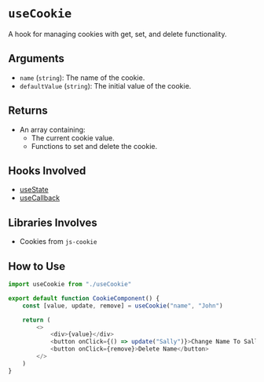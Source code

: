 # `useCookie`

A hook for managing cookies with get, set, and delete functionality.

## Arguments

- `name` (`string`): The name of the cookie.
- `defaultValue` (`string`): The initial value of the cookie.

## Returns

- An array containing:
  - The current cookie value.
  - Functions to set and delete the cookie.

## Hooks Involved

- [useState](https://react.dev/reference/react/useState)
- [useCallback](https://react.dev/reference/react/useCallback)

## Libraries Involves

- Cookies from `js-cookie`

## How to Use

```js
import useCookie from "./useCookie"

export default function CookieComponent() {
    const [value, update, remove] = useCookie("name", "John")

    return (
        <>
            <div>{value}</div>
            <button onClick={() => update("Sally")}>Change Name To Sally</button>
            <button onClick={remove}>Delete Name</button>
        </>
    )
}
```